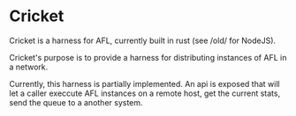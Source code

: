# Cricket
Cricket is a harness for AFL, currently built in rust (see /old/ for NodeJS).

Cricket's purpose is to provide a harness for distributing instances of AFL in
a network.

Currently, this harness is partially implemented. An api is exposed that will
let a caller execcute AFL instances on a remote host, get the current stats,
send the queue to a another system.
